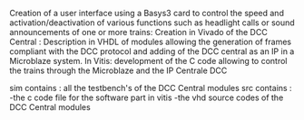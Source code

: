 Creation of a user interface using a Basys3 card to control the speed and activation/deactivation of various functions such as headlight calls or sound
announcements of one or more trains:
Creation in Vivado of the DCC Central : Description in VHDL of modules allowing the generation of frames compliant with the DCC protocol and adding of the DCC central as an IP in a Microblaze system.
In Vitis: development of the C code allowing to control the trains through the Microblaze and the IP Centrale DCC

sim contains : all the testbench's of the DCC Central modules
src contains : -the c code file for the software part in vitis
	       -the vhd source codes of the DCC Central modules
